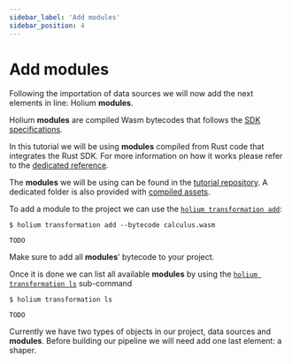 ```yaml
---
sidebar_label: 'Add modules'
sidebar_position: 4
---
```


# Add modules

Following the importation of data sources we will now add the next elements in line: Holium **modules**.

Holium **modules** are compiled Wasm bytecodes that follows the [SDK specifications](../reference/sdk/specifications.md).

In this tutorial we will be using **modules** compiled from Rust code that integrates the Rust SDK. For 
more information on how it works please refer to the [dedicated reference](../reference/sdk/rust-sdk/usage.md).

The **modules** we will be using can be found in the [tutorial repository](TODO_LINK_TO_THE_TUTORIAL_REPOSITORY).
A dedicated folder is also provided with [compiled assets](TODO_LINK_TO_COMPILE_ASSETS).

To add a module to the project we can use the [`holium transformation add`](TODO_LINK_TO_ADD_TRANSFORMATION):

```shell
$ holium transformation add --bytecode calculus.wasm

TODO
```

Make sure to add all **modules**' bytecode to your project. 

Once it is done we can list all available **modules** by using the [`holium transformation ls`](TODO_LINK_TRANSFORMATION_LS)
sub-command

```shell
$ holium transformation ls

TODO
```

Currently we have two types of objects in our project, data sources and **modules**. Before building our
pipeline we will need add one last element: a shaper.

